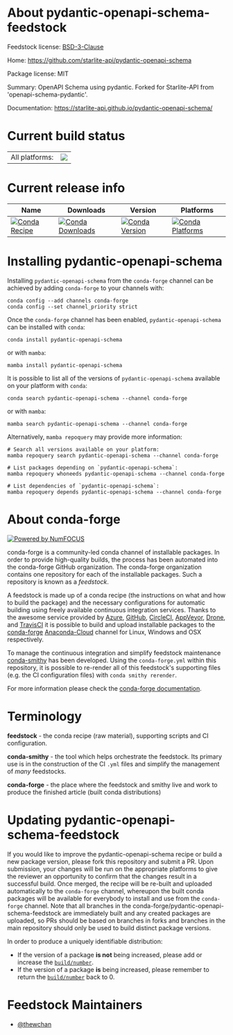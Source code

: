 About pydantic-openapi-schema-feedstock
=======================================

Feedstock license: [BSD-3-Clause](https://github.com/conda-forge/pydantic-openapi-schema-feedstock/blob/main/LICENSE.txt)

Home: https://github.com/starlite-api/pydantic-openapi-schema

Package license: MIT

Summary: OpenAPI Schema using pydantic. Forked for Starlite-API from 'openapi-schema-pydantic'.

Documentation: https://starlite-api.github.io/pydantic-openapi-schema/

Current build status
====================


<table><tr><td>All platforms:</td>
    <td>
      <a href="https://dev.azure.com/conda-forge/feedstock-builds/_build/latest?definitionId=17326&branchName=main">
        <img src="https://dev.azure.com/conda-forge/feedstock-builds/_apis/build/status/pydantic-openapi-schema-feedstock?branchName=main">
      </a>
    </td>
  </tr>
</table>

Current release info
====================

| Name | Downloads | Version | Platforms |
| --- | --- | --- | --- |
| [![Conda Recipe](https://img.shields.io/badge/recipe-pydantic--openapi--schema-green.svg)](https://anaconda.org/conda-forge/pydantic-openapi-schema) | [![Conda Downloads](https://img.shields.io/conda/dn/conda-forge/pydantic-openapi-schema.svg)](https://anaconda.org/conda-forge/pydantic-openapi-schema) | [![Conda Version](https://img.shields.io/conda/vn/conda-forge/pydantic-openapi-schema.svg)](https://anaconda.org/conda-forge/pydantic-openapi-schema) | [![Conda Platforms](https://img.shields.io/conda/pn/conda-forge/pydantic-openapi-schema.svg)](https://anaconda.org/conda-forge/pydantic-openapi-schema) |

Installing pydantic-openapi-schema
==================================

Installing `pydantic-openapi-schema` from the `conda-forge` channel can be achieved by adding `conda-forge` to your channels with:

```
conda config --add channels conda-forge
conda config --set channel_priority strict
```

Once the `conda-forge` channel has been enabled, `pydantic-openapi-schema` can be installed with `conda`:

```
conda install pydantic-openapi-schema
```

or with `mamba`:

```
mamba install pydantic-openapi-schema
```

It is possible to list all of the versions of `pydantic-openapi-schema` available on your platform with `conda`:

```
conda search pydantic-openapi-schema --channel conda-forge
```

or with `mamba`:

```
mamba search pydantic-openapi-schema --channel conda-forge
```

Alternatively, `mamba repoquery` may provide more information:

```
# Search all versions available on your platform:
mamba repoquery search pydantic-openapi-schema --channel conda-forge

# List packages depending on `pydantic-openapi-schema`:
mamba repoquery whoneeds pydantic-openapi-schema --channel conda-forge

# List dependencies of `pydantic-openapi-schema`:
mamba repoquery depends pydantic-openapi-schema --channel conda-forge
```


About conda-forge
=================

[![Powered by
NumFOCUS](https://img.shields.io/badge/powered%20by-NumFOCUS-orange.svg?style=flat&colorA=E1523D&colorB=007D8A)](https://numfocus.org)

conda-forge is a community-led conda channel of installable packages.
In order to provide high-quality builds, the process has been automated into the
conda-forge GitHub organization. The conda-forge organization contains one repository
for each of the installable packages. Such a repository is known as a *feedstock*.

A feedstock is made up of a conda recipe (the instructions on what and how to build
the package) and the necessary configurations for automatic building using freely
available continuous integration services. Thanks to the awesome service provided by
[Azure](https://azure.microsoft.com/en-us/services/devops/), [GitHub](https://github.com/),
[CircleCI](https://circleci.com/), [AppVeyor](https://www.appveyor.com/),
[Drone](https://cloud.drone.io/welcome), and [TravisCI](https://travis-ci.com/)
it is possible to build and upload installable packages to the
[conda-forge](https://anaconda.org/conda-forge) [Anaconda-Cloud](https://anaconda.org/)
channel for Linux, Windows and OSX respectively.

To manage the continuous integration and simplify feedstock maintenance
[conda-smithy](https://github.com/conda-forge/conda-smithy) has been developed.
Using the ``conda-forge.yml`` within this repository, it is possible to re-render all of
this feedstock's supporting files (e.g. the CI configuration files) with ``conda smithy rerender``.

For more information please check the [conda-forge documentation](https://conda-forge.org/docs/).

Terminology
===========

**feedstock** - the conda recipe (raw material), supporting scripts and CI configuration.

**conda-smithy** - the tool which helps orchestrate the feedstock.
                   Its primary use is in the construction of the CI ``.yml`` files
                   and simplify the management of *many* feedstocks.

**conda-forge** - the place where the feedstock and smithy live and work to
                  produce the finished article (built conda distributions)


Updating pydantic-openapi-schema-feedstock
==========================================

If you would like to improve the pydantic-openapi-schema recipe or build a new
package version, please fork this repository and submit a PR. Upon submission,
your changes will be run on the appropriate platforms to give the reviewer an
opportunity to confirm that the changes result in a successful build. Once
merged, the recipe will be re-built and uploaded automatically to the
`conda-forge` channel, whereupon the built conda packages will be available for
everybody to install and use from the `conda-forge` channel.
Note that all branches in the conda-forge/pydantic-openapi-schema-feedstock are
immediately built and any created packages are uploaded, so PRs should be based
on branches in forks and branches in the main repository should only be used to
build distinct package versions.

In order to produce a uniquely identifiable distribution:
 * If the version of a package **is not** being increased, please add or increase
   the [``build/number``](https://docs.conda.io/projects/conda-build/en/latest/resources/define-metadata.html#build-number-and-string).
 * If the version of a package **is** being increased, please remember to return
   the [``build/number``](https://docs.conda.io/projects/conda-build/en/latest/resources/define-metadata.html#build-number-and-string)
   back to 0.

Feedstock Maintainers
=====================

* [@thewchan](https://github.com/thewchan/)

